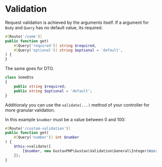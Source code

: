 # Validation

Request validation is achieved by the arguments itself. If a argument for `Body` and `Query` has no default value, its required. 

```php
#[Route('/some')]
public function get(
    #[Query('required')] string $required,
    #[Query('optional')] string $optional = 'default',
) {
}
```

The same goes for DTO.

```php
class SomeDto
{
    public string $required;
    public string $optional = 'default';
}
```

Additionaly you can use the `validate(...)` method of your controller for more granular validation.

In this example `$number` must be a value between 0 and 100:

```php
#[Route('/custom-validation')]
public function get(
    #[Query('number')] int $number
) {
    $this->validate([
        [$number, new GustavPHP\Gustav\Validation\General\Integer(min: 0, max: 10)]
    ]);
}
```